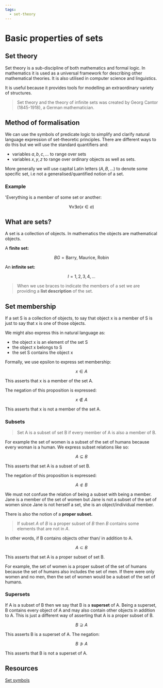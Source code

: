 ```yaml
---
tags:
  - set-theory
---
```


# Basic properties of sets

## Set theory

Set theory is a sub-discipline of both mathematics and formal logic. In
mathematics it is used as a universal framework for describing other
mathematical theories. It is also utilised in computer science and linguistics.

It is useful because it provides tools for modelling an extraordinary variety of
structures.

> Set theory and the theory of infinite sets was created by Georg Cantor
> (1845-1918), a German mathematician.

## Method of formalisation

We can use the symbols of predicate logic to simplify and clarify natural
language expression of set-theoretic principles. There are different ways to do
this but we will use the standard quantifiers and:

- variables $a,b,c,...$ to range over sets
- variables $x,y,z$ to range over ordinary objects as well as sets.

More generally we will use capital Latin letters ($A, B, ...$) to denote some
specific set, i.e not a generalised/quantified notion of a set.

### Example

'Everything is a member of some set or another:

$$ \forall x \exists a (x\in a) $$

## What are sets?

A set is a collection of objects. In mathematics the objects are mathematical
objects.

A **finite set:**

$$ BG = { \textsf{Barry, Maurice, Robin}} $$

An **infinite set:**

$$ I = {1, 2, 3, 4, ...} $$

> When we use braces to indicate the members of a set we are providing a **list
> description** of the set.

## Set membership

If a set S is a collection of objects, to say that object x is a member of S is
just to say that x is one of those objects.

We might also express this in natural language as:

- the object x is an element of the set S
- the object x belongs to S
- the set S contains the object x

Formally, we use epsilon to express set membership:

$$ x \in A $$

This asserts that x is a member of the set A.

The negation of this proposition is expressed:

$$ x \notin A $$

This asserts that x is not a member of the set A.

### Subsets

> Set A is a subset of set B if every member of A is also a member of B.

For example the set of women is a subset of the set of humans because every
woman is a human. We express subset relations like so:

$$ A \subseteq B $$

This asserts that set A is a subset of set B.

The negation of this proposition is expressed:

$$ A \not\subset B $$

We must not confuse the relation of being a subset with being a member. Jane is
a member of the set of women but Jane is not a subset of the set of women since
Jane is not herself a set, she is an object/individual member.

There is also the notion of a **proper subset.**

> If subset _A_ of _B_ is a proper subset of _B_ then _B_ contains some elements
> that are not in _A_.

In other words, if B contains objects other than/ in addition to A.

$$ A \subset B $$

This asserts that set A is a proper subset of set B.

For example, the set of women is a proper subset of the set of humans because
the set of humans also includes the set of men. If there were only women and no
men, then the set of women would be a subset of the set of humans.

### Supersets

If A is a subset of B then we say that B is a **superset** of A. Being a
superset, B contains every object of A and may also contain other objects in
addition to A. This is just a different way of asserting that A is a proper
subset of B.

$$ B \supseteq A $$

This asserts B is a superset of A. The negation:

$$ B \not\supset A $$

This asserts that B is not a superset of A.

## Resources

[Set symbols](static/symbols.html)
